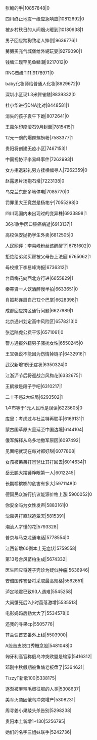 张翰的手|10857848|0

四川终止地震一级应急响应|10812692|0

被乡村秋日的人间烟火暖到|10180938|1

男子回应踹狗致老人摔倒|9636776|1

舅舅买充气城堡给外甥玩耍|9279090|1

钱塘江现罕见鱼鳞潮|9217012|0

RNG晋级TI11|9178971|0

baby化妆师给普通人化妆|8929672|0

深圳小区现1.3米鳄雀鳝|8839332|0

杜小华进行DNA比对|8448581|1

消失的孩子袁午下跪|8072641|0

王嘉尔印度滚石9月封面|7815415|1

12元一碗的爆辣螺蛳粉|7583377|1

贵阳将创建无疫小区|7467153|1

中国视协评李易峰事件|7262993|1

女方拒退彩礼男方挂横幅寻人|7262359|0

赵露思片场抱石墩|7223138|0

乌克兰东部多地停电|7085770|0

罚罪里大王竟然是杨祐宁|7055298|0

四川现国内未出现过的变异株|6933898|1

36岁歌手因口腔癌病逝|6913137|1

高校保安抛扔学生外卖|6812505|0

人民网评：李易峰粉丝该醒醒了|6781602|0

拒绝给弟弟买房被父母告上法庭|6765062|1

母校撤下李易峰海报|6736312|1

台风梅花向西北方行进|6655829|1

秦霄贤一人饮酒醉慢半拍|6633651|0

肖振邦连扇自己12个巴掌|6628398|1

成都回应跨区通行问题|6627989|1

北京通州划定高中风险区|6578213|0

张远陆虎公费干饭|6571061|0

警方通报外籍男子骚扰女性|6550245|0

王宝强说不能因为伤情掉链子|6432916|1

武汉新增1例无症状|6350324|0

江浙沪节后将迎战台风梅花|6332675|1

王鹤棣是段子手吧|6310217|1

二十不惑2大结局|6293502|1

1卢布等于1元人民币是误读|6223605|0

库里：考虑过与杜兰特再联手|6169131|1

蒙古国草原火蔓延至中国边境|6144104|

俄军解释从乌多地撤军原因|6097492|

见面吧就现在每对都好甜|6077808|

女孩被弟弟打爸爸让其打回去|6014634|1

岳云鹏大摆锤睁眼第一人|6012245|

长期嚼槟榔的危害有多大|5971148|0

德国民众游行抗议能源价格上涨|5900052|0

你安全吗为女性发声|5883161|0

沈嘉男打直球追覃天|5815391|

潮汕人才懂的花|5793328|

普京与马克龙通电话|5778554|0

江西新增60例本土无症状|5759558|

第13号台风苗柏生成|5674332|

医生回应将莲子壳诊为疑似肿瘤|5636946|

安倍国葬警备将采取最高规格|5562651|

泸定地震已致93人遇难|5545258|

大闸蟹死后2小时菌落激增|5535513|

电影妈妈后劲太大了|5534578|0

还我的寻果cp|5505776|

苍兰诀首支番外上线|5503900|

A股首支脱口秀概念股|5481048|0

匈牙利高官称俄乌冲突欧盟是输家|5416312|

邓刚中秋假期被鱼塘老板盘了|5364621|

TizzyT新歌100|5338175|

逐渐被麻辣毛蛋征服的人类|5308637|

美军火商因俄乌冲突增产|5308231|

周寻姜小果敲头杀告别|5298238|

贵阳本土新增1+130|5256795|

她们的名字三姐妹联手|5242736|

